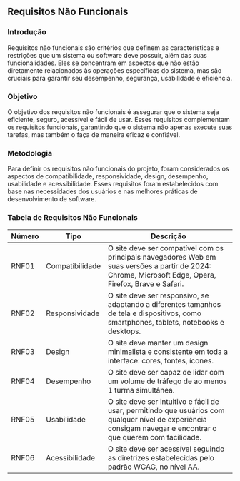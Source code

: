 ## Requisitos Não Funcionais

### Introdução

Requisitos não funcionais são critérios que definem as características e restrições que um sistema ou software deve possuir, além das suas funcionalidades. Eles se concentram em aspectos que não estão diretamente relacionados às operações específicas do sistema, mas são cruciais para garantir seu desempenho, segurança, usabilidade e eficiência.

### Objetivo

O objetivo dos requisitos não funcionais é assegurar que o sistema seja eficiente, seguro, acessível e fácil de usar. Esses requisitos complementam os requisitos funcionais, garantindo que o sistema não apenas execute suas tarefas, mas também o faça de maneira eficaz e confiável.

### Metodologia

Para definir os requisitos não funcionais do projeto, foram considerados os aspectos de compatibilidade, responsividade, design, desempenho, usabilidade e acessibilidade. Esses requisitos foram estabelecidos com base nas necessidades dos usuários e nas melhores práticas de desenvolvimento de software.

### Tabela de Requisitos Não Funcionais

| **Número** | **Tipo**       | **Descrição**                                                                                                                |
|------------|----------------|------------------------------------------------------------------------------------------------------------------------------|
| RNF01          | Compatibilidade | O site deve ser compatível com os principais navegadores Web em suas versões a partir de 2024: Chrome, Microsoft Edge, Opera, Firefox, Brave e Safari. |
| RNF02          | Responsividade  | O site deve ser responsivo, se adaptando a diferentes tamanhos de tela e dispositivos, como smartphones, tablets, notebooks e desktops. |
| RNF03          | Design          | O site deve manter um design minimalista e consistente em toda a interface: cores, fontes, ícones.                            |
| RNF04          | Desempenho      | O site deve ser capaz de lidar com um volume de tráfego de ao menos 1 turma simultânea.                                        |
| RNF05          | Usabilidade     | O site deve ser intuitivo e fácil de usar, permitindo que usuários com qualquer nível de experiência consigam navegar e encontrar o que querem com facilidade. |
| RNF06          | Acessibilidade  | O site deve ser acessível seguindo as diretrizes estabelecidas pelo padrão WCAG, no nível AA.                                  |